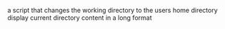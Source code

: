 a script that changes the working directory to the users home directory
display current directory content in a long format
